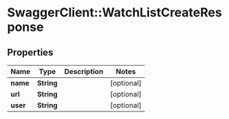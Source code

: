 # SwaggerClient::WatchListCreateResponse

## Properties
Name | Type | Description | Notes
------------ | ------------- | ------------- | -------------
**name** | **String** |  | [optional] 
**url** | **String** |  | [optional] 
**user** | **String** |  | [optional] 


